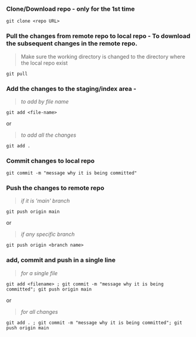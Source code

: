 ### Clone/Download repo - only for the 1st time

    git clone <repo URL>



### Pull the changes from remote repo to local repo - To download the subsequent changes in the remote repo.
> Make sure the working directory is changed to the directory where the local repo exist 

    git pull    



### Add the changes to the staging/index area -

> _to add by file name_ 

    git add <file-name>

or

> _to add all the changes_ 

    git add .   


### Commit changes to local repo

    git commit -m "message why it is being committed"


### Push the changes to remote repo

> _if it is 'main' branch_ 

    git push origin main

or

> _if any specific branch_

    git push origin <branch name>


### add, commit and push in a single line

> _for a single file_

    git add <filename> ; git commit -m "message why it is being committed"; git push origin main

or

> _for all changes_

    git add . ; git commit -m "message why it is being committed"; git push origin main